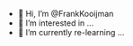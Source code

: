 - 👋 Hi, I’m @FrankKooijman
- 👀 I’m interested in ...
- 🌱 I’m currently re-learning ...


<!---
FrankKooijman/FrankKooijman is a ✨ special ✨ repository because its `README.md` (this file) appears on your GitHub profile.
You can click the Preview link to take a look at your changes.
--->
